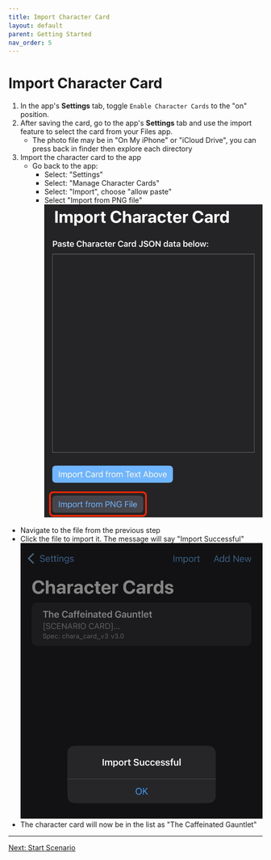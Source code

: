 ```yaml
---
title: Import Character Card
layout: default
parent: Getting Started
nav_order: 5
---
```


# Import Character Card

1.  In the app's **Settings** tab, toggle `Enable Character Cards` to the "on" position.
2.  After saving the card, go to the app's **Settings** tab and use the import feature to select the card from your Files app.
    - The photo file may be in "On My iPhone" or "iCloud Drive", you can press back in finder then explore each directory
3.  Import the character card to the app
    - Go back to the app:
        - Select: "Settings"
        - Select: "Manage Character Cards"
        - Select: "Import", choose "allow paste"
        - Select "Import from PNG file"
![Import from PNG](assets/app-import-cc-from-png.png)
- Navigate to the file from the previous step
- Click the file to import it. The message will say "Import Successful"
![Import Successful](assets/app-import-cc-successful.jpeg)
- The character card will now be in the list as "The Caffeinated Gauntlet"

---
[Next: Start Scenario](./start-scenario.html)
